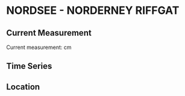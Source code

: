 # NORDSEE - NORDERNEY RIFFGAT

## Current Measurement

Current measurement: <Value topic="rivers/pegel-online/NORDSEE/NORDERNEY_RIFFGAT/measurementValue"/> cm

## Time Series

<TimeSeries topic="rivers/pegel-online/NORDSEE/NORDERNEY_RIFFGAT/measurementValue" period="week" />

## Location

<WorldMap>
  <Marker lat="53.69649852343097" lon="7.157758676264963" labelTopic="rivers/pegel-online/NORDSEE/NORDERNEY_RIFFGAT" />
</WorldMap>
